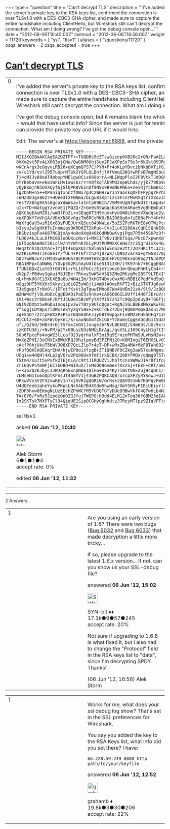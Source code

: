 +++
type = "question"
title = "Can&#x27;t decrypt TLS"
description = '''I&#x27;ve added the server&#x27;s private key to the RSA keys list, confirmed the connection is over TLSv1.0 with a DES-CBC3-SHA cipher, and made sure to capture the entire handshake including ClientHello, but Wireshark still can&#x27;t decrypt the connection. What am I doing wrong? I&#x27;ve got the debug console open...'''
date = "2012-06-06T10:40:00Z"
lastmod = "2012-06-06T16:56:00Z"
weight = 11720
keywords = [ "ssl", "tlsv1" ]
aliases = [ "/questions/11720" ]
osqa_answers = 2
osqa_accepted = true
+++

<div class="headNormal">

# [Can't decrypt TLS](/questions/11720/cant-decrypt-tls)

</div>

<div id="main-body">

<div id="askform">

<table id="question-table" style="width:100%;"><colgroup><col style="width: 50%" /><col style="width: 50%" /></colgroup><tbody><tr class="odd"><td style="width: 30px; vertical-align: top"><div class="vote-buttons"><span id="post-11720-upvote" class="ajax-command post-vote up" rel="nofollow" title="I like this post (click again to cancel)"> </span><div id="post-11720-score" class="post-score" title="current number of votes">0</div><span id="post-11720-downvote" class="ajax-command post-vote down" rel="nofollow" title="I dont like this post (click again to cancel)"> </span> <span id="favorite-mark" class="ajax-command favorite-mark" rel="nofollow" title="mark/unmark this question as favorite (click again to cancel)"> </span><div id="favorite-count" class="favorite-count"></div></div></td><td><div id="item-right"><div class="question-body"><p>I've added the server's private key to the RSA keys list, confirmed the connection is over TLSv1.0 with a DES-CBC3-SHA cipher, and made sure to capture the entire handshake including ClientHello, but Wireshark still can't decrypt the connection. What am I doing wrong?</p><p>I've got the debug console open, but it remains blank the whole time - would that have useful info? Since the server is just for testing, I can provide the private key and URL if it would help.</p><p>Edit: The server's at <a href="https://etscene.net:8888">https://etscene.net:8888</a>, and the private key is:</p><pre><code>-----BEGIN RSA PRIVATE KEY-----
MIIJKQIBAAKCAgEA2DZTPF++TUQDBs5eZTswGizop0VB20e2rQN/FaAILXlzXkF1
8VXm2vt5Pv4LX063ojCNa/QwGNM0UbjSqy2PJaKPpSx79e3r6kGkt09JRgZSTsda
wKCnArgx3eOqyviRB26+qXCqmQ7S7C/PYH+Fr4oKLpYDvcibNkbDXTifGilUVKVD
zv/c1Yd/vvl2957uUprNTek2YGPLULBnfjlHfVmqG36GtwRFsB7mgNSbuQ+8bLM1
Tj4cMIJv08oAT4bbspYME1gwOCis669orrA+NLEWqpPloI2F0VtkTJdDGMqjtChf
DmYBebavm+ekeiWFLHvIaws6z/rrm8fkqTAk9MO2epWLhds/yjk7798p9uzbLRfk
vQyBkmjnN5OVXqyf6jSlQPRBV6InOf9N9x9B9aNEPNEn+zevRjYckmBsczzvKBqA
lg2OhM+n5++OPaniqTxnnzfDWx7g3C2WHH7WrJnYaoskqOFhFPypqrFYhCtdFyat
ceHZ38Jgn8627+HUee3lXFNNma/bLguBiKpTizs3FcnYMvRXqtriXZovJXGeGRpU
FesTVXbhg9X5s0gcuYdmWsavla1ntp09BIb/VSM9VUqNfgKNOICrLmpUxG1ZBu/F
uIx+TD+NatggYzvnvE1jMQZQrZ+Gm9sBtWGqcKaSH3eARae9VgBhEmDuCP0CAwEA
AQKCAgEAuMZ0i/wm3lFpZL+o3Eqg6T3H9muxxHydGW8LhKenVXWdqse2y/Dlwe93
xuXFQkY7mVh1A/VDxXN6Gv0gzTm6RCeRK0/BAIO8Qg6nfiE8NaPhY4HrhQPGtwRD
WaXfqGaVSwzR1Gx83yFUEJUrXQSec049NWLu/5oZS2FeRKTHE8yOTWiPcrAnQjTy
b3syuJwSgHXbTuInnmiqsOKRD8ZT2kRuo+CVsILuK3288AzCqH1SQnNE8wERhkNy
3kSbz1spFo4087NCQjxAy4q0o9Xq040kGdMbQwKvgiPgq7P5m45SKPz3f46dZC9E
FLD6V4kJLuL6fMC0GloOUKucNxr1+MXC1T96v1QHbTSqa/PUcE7xpwnXmT9mj23z
joT5oqNAeNmT201clw/nYYWTnKYELyPDtPURWXXCeHa7zr35grUisXv4G3V4+uxH
NeqztnhzQcUYAc+TYjhT4EOpXUirh8l695lWEnS2e2tt72O7HK1ftL3ciypsgiYX
0ZtKL6M93rJFo8eiY/fUL4+PT6frzn24j0rWX/LQNSzvarXa+gYwG8I78pQ7uV3I
bO27wWBJuYJcMYU5wKHBHAz8CPn9HtWZqQQC+H7QI9KExUb9bg7TNJdPQNQ77Ld3
R8A1MPpxtaNWWy/YOvpE02RihAyUdlbse51313XH/iYK97nk7+ECggEBAO4BGheo
ffUNiBDxZioYe3tOD7H1+r9L1GFbCc/EjeYibezGJmrQbopPhHtyCb4+rtO1F6Ks
dX2p7rPBdwySgAuiM8JEBer7RnvySwWSdV5Q5ZNm2RKzgMe2BST9LTExIY8qp9dT
dL+Mnk0GfCi9XUXEBa6p/WN4iIm/3kHGT4DysCwxMG+RDB1GPgdFVd9pQjiXHz5k
wGqz0HT5YKXHr9kkyv1pGiQZ5yWGjli4mOtAOmiRKFT2+BizSTXTJg6ewNywY4yh
7Je9gwpt7rNvOl/jEFetfKsXt3gTgwwIMho07Wo4UdEm21zA/9l9/JzBQbn3GVeF
m2HW4dfjl0LmbDcCggEBAOiPaE5shnXe4cAK6O8GILUUff14H8T3EruV/qDuSice
1Vi+WsczrbBnaF/RYtJ5U0ez5BcWfyYXtMi57zh2Tc9Qp2pduy8+TGGFjg8zUjQy
GNI92DXbz5wRGDu1ooqipv3w7YBzy9UldQgoc+RgNJIGLBBE8MAXWKwFm2XVVa95
YfsqgjLDtBpsrlOWxseSYyXqY5HS+2+kCTdEZ72Qvj9Q0UPmGSOasui7MFUss/7V
3q+ShOT/2zcpFWXXP3PsxTBQ6K8hFJJyO8tAwpqxFIvBM23FHkhQFq71ZKL4s/eZ
NiCUl2+6D+ZoFW/Oyknc/k/xaxNGXwfZkIGGFYz8omsCggEAOoUG115UahaDqDbS
ufL/GZhd/5HNr4+DjtSFmxJnGXjJsngeJhFNvLBEkN2/S4m6Ds/uGc9xrA5GZOhi
zzKOTU36j/+NvPM/p2Yx0BLszN3zNMULBrAgL/qvVSLzI69C4yLH1gftItP+cE3x
5Up6TpceFo4xgW23lLcafO23yqrhalxF3oi5g9ErmzoPHTmSULvHsN2w+gtwa/KN
MvXgZPHI/3oCNXIxBWcKRQJOhzlpoyBd3FZFNj2O+K8MIngiT6EHOSLvO3gbaksR
cAkfP0hjUkuT5bWVJO8XP7QcLZlp7r4eT+DP+wRxZBa4MArMkF8TWhO92tas/Ro2
rPpfDQKCAQEAqrEHV/hjwIP0oiXfzgBrZT1DNBVFDCZkg3aWS7xahNgms1oT+v29
UCq1+w4OQHl4XLp2gVOrw2PG90UxhfmfJrkGCBX/268YFMQX/qQmg9T5TubBmNZb
TStm4/xu7t5vPxfk2lEjnLA/c9ttJIRQUZViJhbTtcns9WWwJ1Ar8f1foyASK/xk
Zri6QvP5tmWFjEC7ED8Q+WImuX/lvMdOO96vmex7KxzSj+tEkF+dRT/okGk0TXhV
h+kJoZQZKJbyLIJWJqRbGxnpNUe1DiFG+US24Ky7i0vtOkE2uj9cqDC1/7fQZtrj
7LMceNIIu6oOptKFSsJt4a8YV1j43GBZPQKCAQBrozcpXPZyRYSowJ+UIQQ6g3Gi
QPkwVVv3VZFX2vwREv1nTxjhVRzgQGRiN/GrRs+2Q8VOS1wN7KGPqvFm0ET8k08+
U4dQYeeb1qheYykuPKWcLN+5Ab7B4XSdw5hwNsg/XmY5HSyPIRiUEiyrlXUwkS25
/ZDP5hxw0EKmgNLUzEEchZPhWCfM5VUDQTGTyDUeD9BwVkfO4Q7wHLb4NJYm5HTH
TAj0YB/FxRy5JzpdzOnDZGJfujTWGPGjb9dd4ELM12nToq36fGBM25qIAkYhcOBm
Ix2SKTsk7MXPTyCl94QiqUE1SipOCGHyOghhdtz37ReyMTlpz9ZIqVPTtrVc
-----END RSA PRIVATE KEY-----</code></pre></div><div id="question-tags" class="tags-container tags"><span class="post-tag tag-link-ssl" rel="tag" title="see questions tagged &#39;ssl&#39;">ssl</span> <span class="post-tag tag-link-tlsv1" rel="tag" title="see questions tagged &#39;tlsv1&#39;">tlsv1</span></div><div id="question-controls" class="post-controls"></div><div class="post-update-info-container"><div class="post-update-info post-update-info-user"><p>asked <strong>06 Jun '12, 10:40</strong></p><img src="https://secure.gravatar.com/avatar/6a9437ead3e069f0c602cb9560e431a3?s=32&amp;d=identicon&amp;r=g" class="gravatar" width="32" height="32" alt="Alek%20Storm&#39;s gravatar image" /><p><span>Alek Storm</span><br />
<span class="score" title="6 reputation points">6</span><span title="1 badges"><span class="badge1">●</span><span class="badgecount">1</span></span><span title="1 badges"><span class="silver">●</span><span class="badgecount">1</span></span><span title="4 badges"><span class="bronze">●</span><span class="badgecount">4</span></span><br />
<span class="accept_rate" title="Rate of the user&#39;s accepted answers">accept rate:</span> <span title="Alek Storm has no accepted answers">0%</span></p></div><div class="post-update-info post-update-info-edited"><p><span> edited <strong>06 Jun '12, 11:32</strong> </span></p></div></div><div id="comments-container-11720" class="comments-container"></div><div id="comment-tools-11720" class="comment-tools"></div><div class="clear"></div><div id="comment-11720-form-container" class="comment-form-container"></div><div class="clear"></div></div></td></tr></tbody></table>

------------------------------------------------------------------------

<div class="tabBar">

<span id="sort-top"></span>

<div class="headQuestions">

2 Answers:

</div>

</div>

<span id="11726"></span>

<div id="answer-container-11726" class="answer accepted-answer">

<table style="width:100%;"><colgroup><col style="width: 50%" /><col style="width: 50%" /></colgroup><tbody><tr class="odd"><td style="width: 30px; vertical-align: top"><div class="vote-buttons"><span id="post-11726-upvote" class="ajax-command post-vote up" rel="nofollow" title="I like this post (click again to cancel)"> </span><div id="post-11726-score" class="post-score" title="current number of votes">1</div><span id="post-11726-downvote" class="ajax-command post-vote down" rel="nofollow" title="I dont like this post (click again to cancel)"> </span> <span class="accept-answer on" rel="nofollow" title="Alek Storm has selected this answer as the correct answer"> </span></div></td><td><div class="item-right"><div class="answer-body"><p>Are you using an early version of 1.6? There were two bugs (<a href="https://bugs.wireshark.org/bugzilla/show_bug.cgi?id=6032">Bug 6032</a> and <a href="https://bugs.wireshark.org/bugzilla/show_bug.cgi?id=6033">Bug 6033</a>) that made decryption a little more tricky...</p><p>If so, please upgrade to the latest 1.6.x version... If not, can you show us your SSL-debug file?</p></div><div class="answer-controls post-controls"></div><div class="post-update-info-container"><div class="post-update-info post-update-info-user"><p>answered <strong>06 Jun '12, 15:02</strong></p><img src="https://secure.gravatar.com/avatar/7901a94d8fdd1f9f47cda9a32fcfa177?s=32&amp;d=identicon&amp;r=g" class="gravatar" width="32" height="32" alt="SYN-bit&#39;s gravatar image" /><p><span>SYN-bit ♦♦</span><br />
<span class="score" title="17094 reputation points"><span>17.1k</span></span><span title="9 badges"><span class="badge1">●</span><span class="badgecount">9</span></span><span title="57 badges"><span class="silver">●</span><span class="badgecount">57</span></span><span title="245 badges"><span class="bronze">●</span><span class="badgecount">245</span></span><br />
<span class="accept_rate" title="Rate of the user&#39;s accepted answers">accept rate:</span> <span title="SYN-bit has 174 accepted answers">20%</span></p></div></div><div id="comments-container-11726" class="comments-container"><span id="11727"></span><div id="comment-11727" class="comment"><div id="post-11727-score" class="comment-score"></div><div class="comment-text"><p>Not sure if upgrading to 1.6.8 is what fixed it, but I also had to change the "Protocol" field in the RSA keys list to "data", since I'm decrypting SPDY. Thanks!</p></div><div id="comment-11727-info" class="comment-info"><span class="comment-age">(06 Jun '12, 16:56)</span> <span class="comment-user userinfo">Alek Storm</span></div></div></div><div id="comment-tools-11726" class="comment-tools"></div><div class="clear"></div><div id="comment-11726-form-container" class="comment-form-container"></div><div class="clear"></div></div></td></tr></tbody></table>

</div>

<span id="11724"></span>

<div id="answer-container-11724" class="answer">

<table style="width:100%;"><colgroup><col style="width: 50%" /><col style="width: 50%" /></colgroup><tbody><tr class="odd"><td style="width: 30px; vertical-align: top"><div class="vote-buttons"><span id="post-11724-upvote" class="ajax-command post-vote up" rel="nofollow" title="I like this post (click again to cancel)"> </span><div id="post-11724-score" class="post-score" title="current number of votes">1</div><span id="post-11724-downvote" class="ajax-command post-vote down" rel="nofollow" title="I dont like this post (click again to cancel)"> </span></div></td><td><div class="item-right"><div class="answer-body"><p>Works for me, what does your ssl debug log show? That's set in the SSL preferences for Wireshark.</p><p>You say you added the key to the RSA Keys list, what info did you set there? I have:</p><p><code>66.228.59.249 8888 http path/to/your/keyfile</code></p></div><div class="answer-controls post-controls"></div><div class="post-update-info-container"><div class="post-update-info post-update-info-user"><p>answered <strong>06 Jun '12, 12:52</strong></p><img src="https://secure.gravatar.com/avatar/d2a7e24ca66604c749c7c88c1da8ff78?s=32&amp;d=identicon&amp;r=g" class="gravatar" width="32" height="32" alt="grahamb&#39;s gravatar image" /><p><span>grahamb ♦</span><br />
<span class="score" title="19834 reputation points"><span>19.8k</span></span><span title="3 badges"><span class="badge1">●</span><span class="badgecount">3</span></span><span title="30 badges"><span class="silver">●</span><span class="badgecount">30</span></span><span title="206 badges"><span class="bronze">●</span><span class="badgecount">206</span></span><br />
<span class="accept_rate" title="Rate of the user&#39;s accepted answers">accept rate:</span> <span title="grahamb has 274 accepted answers">22%</span></p></div></div><div id="comments-container-11724" class="comments-container"></div><div id="comment-tools-11724" class="comment-tools"></div><div class="clear"></div><div id="comment-11724-form-container" class="comment-form-container"></div><div class="clear"></div></div></td></tr></tbody></table>

</div>

<div class="paginator-container-left">

</div>

</div>

</div>

